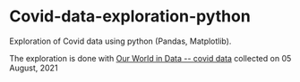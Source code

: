 # Covid-data-exploration-python
Exploration of Covid data using python (Pandas, Matplotlib).

The exploration is done with [Our World in Data -- covid data](https://github.com/owid/covid-19-data/tree/master/public/data) collected on 05 August, 2021
